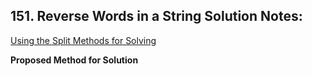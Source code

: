 ## 151. Reverse Words in a String Solution Notes:

[Using the Split Methods for Solving](https://javarevisited.blogspot.com/2016/10/how-to-split-string-in-java-by-whitespace-or-tabs.html?m=1)


**Proposed Method for Solution**
